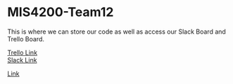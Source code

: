 # MIS4200-Team12

This is where we can store our code as well as access our Slack Board and Trello Board.

<a target="_blank" href="https://trello.com/b/MSvpBtbQ/spring17-s2t12">Trello Link</a>
</br>
<a href="https://trello.com/b/MSvpBtbQ/spring17-s2t12" target="_blank">Slack Link</a>

<a target="_blank" href="http://your_url_here.html">Link</a>
